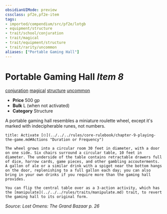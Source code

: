 ```yaml
---
obsidianUIMode: preview
cssclass: pf2e,pf2e-item
tags:
- imported/compendium/src/pf2e/lotgb
- equipment/structure
- trait/school/conjuration
- trait/magical
- trait/equipment/structure
- trait/rarity/uncommon
aliases: ["Portable Gaming Hall"]
---
```

# Portable Gaming Hall *Item 8*  
[conjuration](conjuration.md)  [magical](magical.md)  [structure](structure.md)  [uncommon](uncommon.md)  

- **Price** 500 gp
- **Bulk** L (when not activated)
- **Category** Structure

A portable gaming hall resembles a miniature roulette wheel, except it's marked with indecipherable runes, not numbers.

```ad-embed-ability
title: Activate [⏲](../../../rules/core-rulebook/chapter-9-playing-the-game.md#Actions "Duration or Frequency")

The wheel grows into a circular room 30 feet in diameter, with a door on one side. Six chairs surround a circular table, 10 feet in diameter. The underside of the table contains retractable drawers full of dice, harrow cards, game pieces, and other gambling accouterments. A gallon of ale or a similar drink with a spigot near the bottom hangs on the door, replenishing to a full gallon each day; you can also bring in your own drinks if you require more than the gaming hall provides.

You can flip the central table over as a 3-action activity, which has the [manipulate](../../../rules/traits/manipulate.md) trait, to revert the gaming hall to its original form.
```

*Source: Lost Omens: The Grand Bazaar p. 26*
